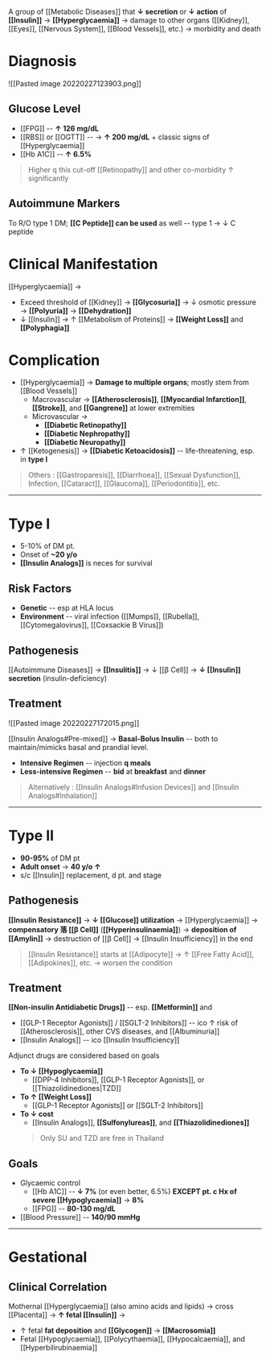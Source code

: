 A group of [[Metabolic Diseases]] that  **↓ secretion** or **↓ action** of **[[Insulin]]** → **[[Hyperglycaemia]]** → damage to other organs ([[Kidney]], [[Eyes]], [[Nervous System]], [[Blood Vessels]], etc.) → morbidity and death

# Diagnosis

![[Pasted image 20220227123903.png]]

## Glucose Level
- [[FPG]] -- **↑ 126 mg/dL**
- [[RBS]] or [[OGTT]] -- → **↑ 200 mg/dL** + classic signs of [[Hyperglycaemia]]
- [[Hb A1C]] -- **↑ 6.5%**

> Higher q this cut-off [[Retinopathy]] and other co-morbidity ↑ significantly

## Autoimmune Markers
To R/O type 1 DM; **[[C Peptide]] can be used** as well -- type 1 → ↓ C peptide

# Clinical Manifestation
[[Hyperglycaemia]] → 
- Exceed threshold of [[Kidney]] → **[[Glycosuria]]** → ↓ osmotic pressure → **[[Polyuria]]** → **[[Dehydration]]**
- ↓ [[Insulin]] → ↑ [[Metabolism of Proteins]] → **[[Weight Loss]]** and **[[Polyphagia]]** 

# Complication
- [[Hyperglycaemia]] → **Damage to multiple organs**; mostly stem from [[Blood Vessels]]
	- Macrovascular → **[[Atherosclerosis]]**, **[[Myocardial Infarction]]**, **[[Stroke]]**, and **[[Gangrene]]** at lower extremities
	- Microvascular → 
		- **[[Diabetic Retinopathy]]**
		- **[[Diabetic Nephropathy]]**
		- **[[Diabetic Neuropathy]]**
- ↑ [[Ketogenesis]] → **[[Diabetic Ketoacidosis]]** -- life-threatening, esp. in **type I**

> Others : [[Gastroparesis]], [[Diarrhoea]], [[Sexual Dysfunction]], Infection, [[Cataract]], [[Glaucoma]], [[Periodontitis]], etc.

---

# Type I
- 5-10% of DM pt. 
- Onset of **~20 y/o**
- **[[Insulin Analogs]]** is neces for survival

## Risk Factors
- **Genetic** -- esp at HLA locus
- **Environment** -- viral infection ([[Mumps]], [[Rubella]], [[Cytomegalovirus]], [[Coxsackie B Virus]]) 

## Pathogenesis
[[Autoimmune Diseases]] → **[[Insulitis]]** → ↓ [[β Cell]] → **↓ [[Insulin]] secretion** (insulin-deficiency) 

## Treatment

![[Pasted image 20220227172015.png]]

[[Insulin Analogs#Pre-mixed]] → **Basal-Bolus Insulin** -- both to maintain/mimicks basal and prandial level.
- **Intensive Regimen** -- injection **q meals**
- **Less-intensive Regimen** -- **bid** at **breakfast** and **dinner**

> Alternatively : [[Insulin Analogs#Infusion Devices]] and [[Insulin Analogs#Inhalation]]

---

# Type II
- **90-95%** of DM pt
- **Adult onset** → **40 y/o ↑**
- s/c [[Insulin]] replacement, d pt. and stage 

## Pathogenesis
**[[Insulin Resistance]]** → **↓ [[Glucose]] utilization** → [[Hyperglycaemia]] → **compensatory 落 [[β Cell]]** (**[[Hyperinsulinaemia]]**) → **deposition of [[Amylin]]** → destruction of [[β Cell]] → [[Insulin Insufficiency]] in the end

> [[Insulin Resistance]] starts at [[Adipocyte]] → ↑ [[Free Fatty Acid]], [[Adipokines]], etc. → worsen the condition

## Treatment
**[[Non-insulin Antidiabetic Drugs]]** -- esp. **[[Metformin]]** and
- [[GLP-1 Receptor Agonists]] / [[SGLT-2 Inhibitors]] -- ico ↑ risk of [[Atherosclerosis]], other CVS diseases, and [[Albuminuria]]
- [[Insulin Analogs]] -- ico [[Insulin Insufficiency]]

Adjunct drugs are considered based on goals
- **To ↓ [[Hypoglycaemia]]**
	- [[DPP-4 Inhibitors]], [[GLP-1 Receptor Agonists]], or [[Thiazolidinediones|TZD]]
- **To ↑ [[Weight Loss]]** 
	- [[GLP-1 Receptor Agonists]] or [[SGLT-2 Inhibitors]]
- **To ↓ cost**
	- [[Insulin Analogs]], **[[Sulfonylureas]]**, and **[[Thiazolidinediones]]**
	> Only SU and TZD are free in Thailand

## Goals
- Glycaemic control 
	- [[Hb A1C]] -- **↓ 7%** (or even better, 6.5%) **EXCEPT pt. c Hx of severe [[Hypoglycaemia]]** → **8%**
	- [[FPG]] -- **80-130 mg/dL**
- [[Blood Pressure]] -- **140/90 mmHg**

---

# Gestational
## Clinical Correlation
Mothernal [[Hyperglycaemia]] (also amino acids and lipids) → cross [[Placenta]] → **↑ fetal [[Insulin]]** →
- ↑ fetal **fat deposition** and **[[Glycogen]]** → **[[Macrosomia]]**
- Fetal [[Hypoglycaemia]], [[Polycythaemia]], [[Hypocalcaemia]], and [[Hyperbilirubinaemia]]